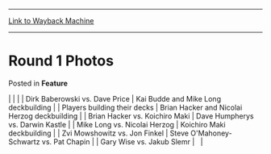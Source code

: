 
---
[Link to Wayback Machine](https://web.archive.org/web/20171029100726/https://magic.wizards.com/en/articles/archive/feature/round-1-photos-2000-01-01)

[_metadata_:wayback_url]:- "https://magic.wizards.com/en/articles/archive/feature/round-1-photos-2000-01-01"
[_metadata_:wayback_raw_url]:- "https://web.archive.org/web/20171029100726id_/https://magic.wizards.com/en/articles/archive/feature/round-1-photos-2000-01-01"
[_metadata_:wayback_capture_timestamp]:- "2017-10-29 10:07:26+00:00"
[_metadata_:description]:- "Dirk Baberowski vs. Dave Price    Kai Budde and Mike Long deckbuilding"
[_metadata_:generator]:- "Drupal 7 (http://drupal.org)"
---


Round 1 Photos
==============



 Posted in **Feature**













|
|  |
| 
 Dirk Baberowski vs. Dave Price | 
 Kai Budde and Mike Long deckbuilding |
| 
 Players building their decks | 
 Brian Hacker and Nicolai Herzog deckbuilding |
| 
 Brian Hacker vs. Koichiro Maki | 
 Dave Humpherys vs. Darwin Kastle |
| 
 Mike Long vs. Nicolai Herzog | 
 Koichiro Maki deckbuilding |
| 
 Zvi Mowshowitz vs. Jon Finkel | 
 Steve O'Mahoney-Schwartz vs. Pat Chapin |
| 
 Gary Wise vs. Jakub Slemr |   |







